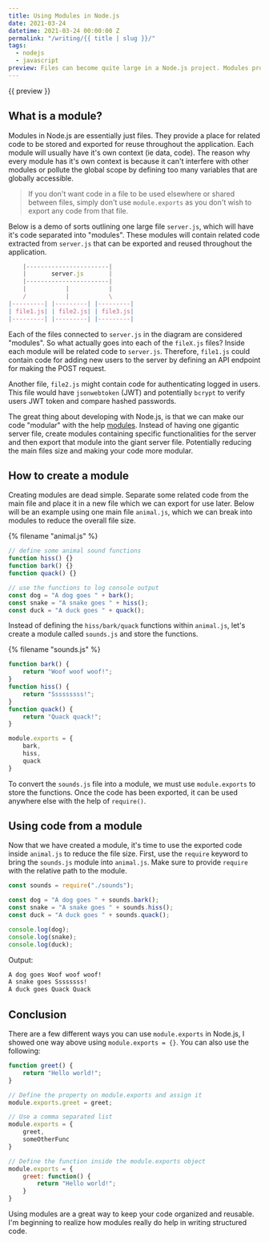 ```yaml
---
title: Using Modules in Node.js
date: 2021-03-24
datetime: 2021-03-24 00:00:00 Z
permalink: "/writing/{{ title | slug }}/"
tags:
  - nodejs
  - javascript
preview: Files can become quite large in a Node.js project. Modules provide developers a "modular" approach by putting related code into separate files and then exporting them to be used elsewhere.
---
```


{{ preview }}

<h2>What is a module?</h2>

Modules in Node.js are essentially just files. They provide a place for related code to be stored and exported for reuse throughout the application. Each module will usually have it's own context (ie data, code). The reason why every module has it's own context is because it can't interfere with other modules or pollute the global scope by defining too many variables that are globally accessible.

> If you don't want code in a file to be used elsewhere or shared between files, simply don't use `module.exports` as you don't wish to export any code from that file.

Below is a demo of sorts outlining one large file `server.js`, which will have it's code separated into "modules". These modules will contain related code extracted from `server.js` that can be exported and reused throughout the application. 


```js
    |-----------------------|
    |       server.js       |
    |-----------------------|
    |           |           |
    /           |           \
|---------| |---------| |---------|
| file1.js| | file2.js| | file3.js|
|---------| |---------| |---------|
```

Each of the files connected to `server.js` in the diagram are considered "modules". So what actually goes into each of the `fileX.js` files? Inside each module will be related code to `server.js`. Therefore, `file1.js` could contain code for adding new users to the server by defining an API endpoint for making the POST request. 

Another file, `file2.js` might contain code for authenticating logged in users. This file would have `jsonwebtoken` (JWT) and potentially `bcrypt` to verify users JWT token and compare hashed passwords.

The great thing about developing with Node.js, is that we can make our code "modular" with the help [modules](https://developer.mozilla.org/en-US/docs/Web/JavaScript/Guide/Modules). Instead of having one gigantic server file, create modules containing specific functionalities for the server and then export that module into the giant server file. Potentially reducing the main files size and making your code more modular. 

<h2 class="post-heading">How to create a module</h2>

Creating modules are dead simple. Separate some related code from the main file and place it in a new file which we can export for use later. Below will be an example using one main file `animal.js`, which we can break into modules to reduce the overall file size.

{% filename "animal.js" %}

```js
// define some animal sound functions
function hiss() {}
function bark() {}
function quack() {}

// use the functions to log console output
const dog = "A dog goes " + bark();
const snake = "A snake goes " + hiss();
const duck = "A duck goes " + quack();
```

Instead of defining the `hiss/bark/quack` functions within `animal.js`, let's create a module called `sounds.js` and store the functions.

{% filename "sounds.js" %}

```js
function bark() {
    return "Woof woof woof!";
}
function hiss() {
    return "Sssssssss!";
}
function quack() {
    return "Quack quack!";
}

module.exports = {
    bark,
    hiss,
    quack
}
```

To convert the `sounds.js` file into a module, we must use `module.exports` to store the functions. Once the code has been exported, it can be used anywhere else with the help of `require()`. 

<h2 class="post-heading">Using code from a module</h2>

Now that we have created a module, it's time to use the exported code inside `animal.js` to reduce the file size. First, use the `require` keyword to bring the `sounds.js` module into `animal.js`. Make sure to provide `require` with the relative path to the module.

```js
const sounds = require("./sounds");

const dog = "A dog goes " + sounds.bark();
const snake = "A snake goes " + sounds.hiss();
const duck = "A duck goes " + sounds.quack();

console.log(dog);
console.log(snake);
console.log(duck);
```
Output:

```html
A dog goes Woof woof woof!
A snake goes Ssssssss!
A duck goes Quack Quack
```

<h2 class="post-heading">Conclusion</h2>

There are a few different ways you can use `module.exports` in Node.js, I showed one way above using `module.exports = {}`. You can also use the following:

```js
function greet() {
    return "Hello world!";
}

// Define the property on module.exports and assign it
module.exports.greet = greet;

// Use a comma separated list
module.exports = {
    greet,
    someOtherFunc
}

// Define the function inside the module.exports object
module.exports = {
    greet: function() {
        return "Hello world!";
    }
}
```

Using modules are a great way to keep your code organized and reusable. I'm beginning to realize how modules really do help in writing structured code.